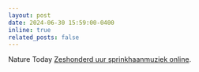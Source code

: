 ```yaml
---
layout: post
date: 2024-06-30 15:59:00-0400
inline: true
related_posts: false 
---
```


Nature Today [Zeshonderd uur sprinkhaanmuziek online](https://www.naturetoday.com/intl/nl/nature-reports/message/?msg=32528&utm_source=dlvr.it&utm_medium=twitter&utm_campaign=web-rss-nb). 
